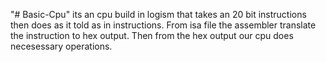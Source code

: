 "# Basic-Cpu" 
its an cpu build in logism that takes an 20 bit instructions then does as it told as in instructions. From isa file the assembler translate the instruction to hex output. Then from the hex output our cpu does necesessary operations.
